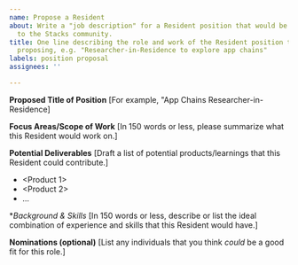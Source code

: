 ```yaml
---
name: Propose a Resident
about: Write a "job description" for a Resident position that would be beneficial
  to the Stacks community.
title: One line describing the role and work of the Resident position that you're
  proposing, e.g. "Researcher-in-Residence to explore app chains"
labels: position proposal
assignees: ''

---
```


**Proposed Title of Position**
[For example, "App Chains Researcher-in-Residence]

**Focus Areas/Scope of Work**
[In 150 words or less, please summarize what this Resident would work on.]

**Potential Deliverables**
[Draft a list of potential products/learnings that this Resident could contribute.]
- <Product 1>
- <Product 2>
- ...

**Background & Skills*
[In 150 words or less, describe or list the ideal combination of experience and skills that this Resident would have.]

**Nominations (optional)**
[List any individuals that you think *could* be a good fit for this role.]
